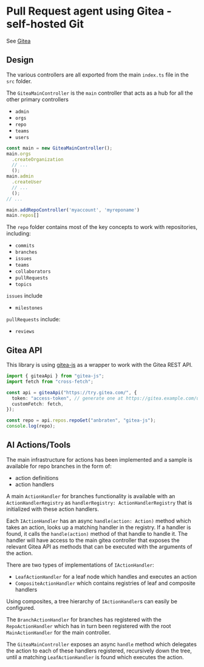 # Pull Request agent using Gitea - self-hosted Git

See [Gitea](https://github.com/go-gitea/gitea)

## Design

The various controllers are all exported from the main `index.ts` file in the `src` folder.

The `GiteaMainController` is the `main` controller that acts as a hub for all the other primary controllers

- `admin`
- `orgs`
- `repo`
- `teams`
- `users`

```ts
const main = new GiteaMainController();
main.orgs
  .createOrganization
  // ...
  ();
main.admin
  .createUser
  // ...
  ();
// ...

main.addRepoController('myaccount', 'myreponame')
main.repos[]
```

The `repo` folder contains most of the key concepts to work with repositories, including:

- `commits`
- `branches`
- `issues`
- `teams`
- `collaborators`
- `pullRequests`
- `topics`

`issues` include

- `milestones`

`pullRequests` include:

- `reviews`

## Gitea API

This library is using [gitea-js](https://www.npmjs.com/package/gitea-js) as a wrapper to work with the Gitea REST API.

```ts
import { giteaApi } from "gitea-js";
import fetch from "cross-fetch";

const api = giteaApi("https://try.gitea.com/", {
  token: "access-token", // generate one at https://gitea.example.com/user/settings/applications
  customFetch: fetch,
});

const repo = api.repos.repoGet("anbraten", "gitea-js");
console.log(repo);
```

## AI Actions/Tools

The main infrastructure for actions has been implemented and a sample is available for repo branches in the form of:

- action definitions
- action handlers

A main `ActionHandler` for branches functionality is available with an `ActionHandlerRegistry` as `handlerRegistry: ActionHandlerRegistry` that is initialized with these action handlers.

Each `IActionHandler` has an async `handle(action: Action)` method which takes an action, looks up a matching handler in the registry. If a handler is found, it calls the `handle(action)` method of that handle to handle it. The handler will have access to the main gitea controller that exposes the relevant Gitea API as methods that can be executed with the arguments of the action.

There are two types of implementations of `IActionHandler`:

- `LeafActionHandler` for a leaf node which handles and executes an action
- `CompositeActionHandler` which contains registries of leaf and composite handlers

Using composites, a tree hierarchy of `IActionHandler`s can easily be configured.

The `BranchActionHandler` for branches has registered with the `RepoActionHandler` which has in turn been registered with the root `MainActionHandler` for the main controller.

The `GiteaMainController` exposes an async `handle` method which delegates the action to each of these handlers registered, recursively down the tree, until a matching `LeafActionHandler` is found which executes the action.

